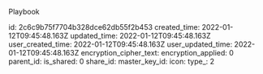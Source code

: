 Playbook

id: 2c6c9b75f7704b328dce62db55f2b453
created_time: 2022-01-12T09:45:48.163Z
updated_time: 2022-01-12T09:45:48.163Z
user_created_time: 2022-01-12T09:45:48.163Z
user_updated_time: 2022-01-12T09:45:48.163Z
encryption_cipher_text: 
encryption_applied: 0
parent_id: 
is_shared: 0
share_id: 
master_key_id: 
icon: 
type_: 2
